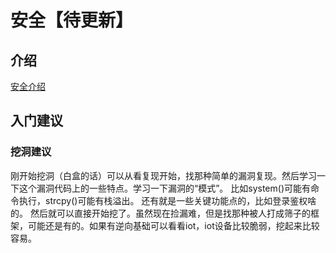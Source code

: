# 安全【待更新】

## 介绍
[安全介绍](../materials/security/introduction.md)

## 入门建议

### 挖洞建议
刚开始挖洞（白盒的话）可以从看复现开始，找那种简单的漏洞复现。然后学习一下这个漏洞代码上的一些特点。学习一下漏洞的“模式”。
比如system()可能有命令执行，strcpy()可能有栈溢出。
还有就是一些关键功能点的，比如登录鉴权啥的。
然后就可以直接开始挖了。虽然现在捡漏难，但是找那种被人打成筛子的框架，可能还是有的。如果有逆向基础可以看看iot，iot设备比较脆弱，挖起来比较容易。
